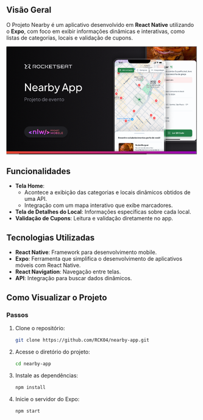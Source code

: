 ## **Visão Geral**

O Projeto Nearby é um aplicativo desenvolvido em **React Native** utilizando o **Expo**, com foco em exibir informações dinâmicas e interativas, como listas de categorias, locais e validação de cupons.

<img src="./event-image.png" alt="Imagem do evento" width="500">  

## **Funcionalidades**

- **Tela Home**:  
  - Acontece a exibição das categorias e locais dinâmicos obtidos de uma API.
  - Integração com um mapa interativo que exibe marcadores. 
- **Tela de Detalhes do Local**: Informações específicas sobre cada local.  
- **Validação de Cupons**: Leitura e validação diretamente no app.

## **Tecnologias Utilizadas**

- **React Native**: Framework para desenvolvimento mobile.  
- **Expo**: Ferramenta que simplifica o desenvolvimento de aplicativos móveis com React Native.  
- **React Navigation**: Navegação entre telas.  
- **API**: Integração para buscar dados dinâmicos. 

## **Como Visualizar o Projeto**

### **Passos**
1. Clone o repositório:  
   ```bash
   git clone https://github.com/RCK04/nearby-app.git
   ```
2. Acesse o diretório do projeto: 
   ```bash
   cd nearby-app
   ```
3. Instale as dependências:  
   ```bash
   npm install
   ```
4. Inicie o servidor do Expo:  
   ```bash
   npm start